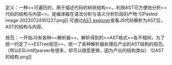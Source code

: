 定义：一种==可遍历的，用于描述代码的树状结构==。利用AST可方便地分析==代码的结构与内容==。是编译器在语法分析与语义分析阶段的产物
![[Pasted image 20220724161227.png]]
可通过[AST explorer](https://astexplorer.net/)查看JS代码解析为AST后，AST的结构与内容。

规范：一开始JS有各种==解析器==，解析得到的==AST格式==各不相同，为了统一约定了==ESTree规范==，统一了各种解析器处理后产出的AST结构的规范。（所以ESLint的parser有很多，却可以随意更换，因为产出的结构类似）
![[AST的结构.png]]